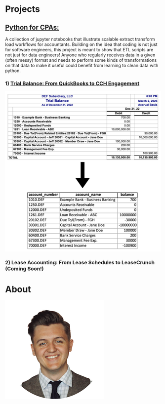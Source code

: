 

# Projects

## [Python for CPAs: ](https://jacxson.github.io/Python-for-CPAs/)
A collection of jupyter notebooks that illustrate scalable extract transform load workflows for accountants. Building on the idea that coding is not just for software engineers, this project is meant to show that ETL scripts are not just for data engineers! Anyone who regularly receives data in a given (often messy) format and needs to perform some kinds of transformations on that data to make it useful could benefit from learning to clean data with python.

### 1) [Trial Balance: From QuickBooks to CCH Engagement](https://github.com/jacxson/Trial-Balance-Formatting)
![](images/tb_transform.png)
### 2) Lease Accounting: From Lease Schedules to LeaseCrunch (Coming Soon!)

# About
![](/images/profile_image_2_copy.png)
